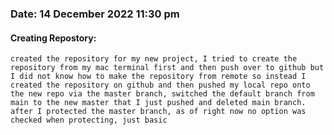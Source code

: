 ### Date: 14 December 2022 11:30 pm

#### Creating Repostory:

    created the repository for my new project, I tried to create the repository from my mac terminal first and then push over to github but I did not know how to make the repository from remote so instead I created the repository on github and then pushed my local repo onto the new repo via the master branch, switched the default branch from main to the new master that I just pushed and deleted main branch.
    after I protected the master branch, as of right now no option was checked when protecting, just basic
